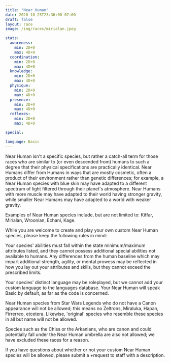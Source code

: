 ```yaml
---
title: "Near Human"
date: 2020-10-25T23:36:00-07:00
draft: false
layout: race
image: /img/races/mirialan.jpeg

stats:
  awareness:
    min: 2D+0
    max: 4D+0
  coordination:
    min: 2D+0
    max: 4D+0
  knowledge:
    min: 2D+0
    max: 4D+0
  physique:
    min: 2D+0
    max: 4D+0
  presence:
    min: 2D+0
    max: 4D+0
  reflexes:
    min: 2D+0
    max: 4D+0

special:

language: Basic
---
```


Near Human isn't a specific species, but rather a catch-all term for those
races who are similar to (or even descended from) humans to such a degree that
their physical specifications are practically identical. Near Humans differ
from Humans in ways that are mostly cosmetic, often a product of their
environment rather than genetic differences; for example, a Near Human species
with blue skin may have adapted to a different spectrum of light filtered
through their planet's atmosphere. Near Humans with more muscle may have
adapted to their world having stronger gravity, while smaller Near Humans may
have adapted to a world with weaker gravity.

Examples of Near Human species include, but are not limited to: Kiffar,
Mirialan, Wroonian, Echani, Kage.

While you are welcome to create and play your own custom Near Human species,
please keep the following rules in mind:

Your species' abilities must fall within the state minimum/maximum attributes
listed, and they cannot possess additional special abilities not available to
humans. Any differences from the human baseline which may impart additional
strength, agility, or mental prowess may be reflected in how you lay out your
attributes and skills, but they cannot exceed the prescribed limits.

Your species' distinct language may be roleplayed, but we cannot add your
custom language to the languages database. Your Near Human will speak Basic by
default, as far as the code is concerned.

Near Human species from Star Wars Legends who do not have a Canon appearance
will not be allowed; this means no Zeltrons, Miraluka, Hapan, Firrerreo,
etcetera. Likewise, 'original' species who resemble these species in all but
name will not be allowed.

Species such as the Chiss or the Arkanians, who are canon and could potentially
fall under the Near Human umbrella are also not allowed; we have excluded these
races for a reason.

If you have questions about whether or not your custom Near Human species will
be allowed, please submit a +request to staff with a description.
